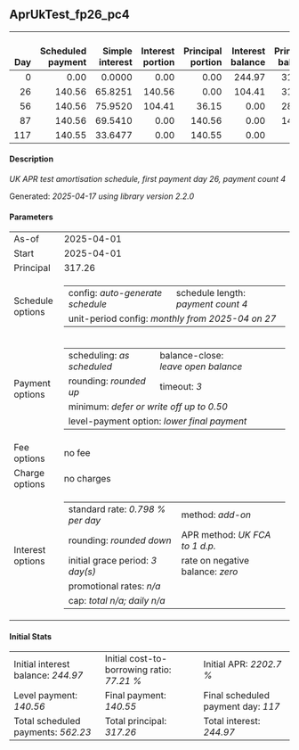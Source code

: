 <h2>AprUkTest_fp26_pc4</h2>
<table>
    <thead style="vertical-align: bottom;">
        <th style="text-align: right;">Day</th>
        <th style="text-align: right;">Scheduled payment</th>
        <th style="text-align: right;">Simple interest</th>
        <th style="text-align: right;">Interest portion</th>
        <th style="text-align: right;">Principal portion</th>
        <th style="text-align: right;">Interest balance</th>
        <th style="text-align: right;">Principal balance</th>
        <th style="text-align: right;">Total simple interest</th>
        <th style="text-align: right;">Total interest</th>
        <th style="text-align: right;">Total principal</th>
    </thead>
    <tr style="text-align: right;">
        <td class="ci00">0</td>
        <td class="ci01" style="white-space: nowrap;">0.00</td>
        <td class="ci02">0.0000</td>
        <td class="ci03">0.00</td>
        <td class="ci04">0.00</td>
        <td class="ci05">244.97</td>
        <td class="ci06">317.26</td>
        <td class="ci07">0.0000</td>
        <td class="ci08">0.00</td>
        <td class="ci09">0.00</td>
    </tr>
    <tr style="text-align: right;">
        <td class="ci00">26</td>
        <td class="ci01" style="white-space: nowrap;">140.56</td>
        <td class="ci02">65.8251</td>
        <td class="ci03">140.56</td>
        <td class="ci04">0.00</td>
        <td class="ci05">104.41</td>
        <td class="ci06">317.26</td>
        <td class="ci07">65.8251</td>
        <td class="ci08">140.56</td>
        <td class="ci09">0.00</td>
    </tr>
    <tr style="text-align: right;">
        <td class="ci00">56</td>
        <td class="ci01" style="white-space: nowrap;">140.56</td>
        <td class="ci02">75.9520</td>
        <td class="ci03">104.41</td>
        <td class="ci04">36.15</td>
        <td class="ci05">0.00</td>
        <td class="ci06">281.11</td>
        <td class="ci07">141.7771</td>
        <td class="ci08">244.97</td>
        <td class="ci09">36.15</td>
    </tr>
    <tr style="text-align: right;">
        <td class="ci00">87</td>
        <td class="ci01" style="white-space: nowrap;">140.56</td>
        <td class="ci02">69.5410</td>
        <td class="ci03">0.00</td>
        <td class="ci04">140.56</td>
        <td class="ci05">0.00</td>
        <td class="ci06">140.55</td>
        <td class="ci07">211.3181</td>
        <td class="ci08">244.97</td>
        <td class="ci09">176.71</td>
    </tr>
    <tr style="text-align: right;">
        <td class="ci00">117</td>
        <td class="ci01" style="white-space: nowrap;">140.55</td>
        <td class="ci02">33.6477</td>
        <td class="ci03">0.00</td>
        <td class="ci04">140.55</td>
        <td class="ci05">0.00</td>
        <td class="ci06">0.00</td>
        <td class="ci07">244.9658</td>
        <td class="ci08">244.97</td>
        <td class="ci09">317.26</td>
    </tr>
</table>
<h4>Description</h4>
<p><i>UK APR test amortisation schedule, first payment day 26, payment count 4</i></p>
<p>Generated: <i>2025-04-17 using library version 2.2.0</i></p>
<h4>Parameters</h4>
<table>
    <tr>
        <td>As-of</td>
        <td>2025-04-01</td>
    </tr>
    <tr>
        <td>Start</td>
        <td>2025-04-01</td>
    </tr>
    <tr>
        <td>Principal</td>
        <td>317.26</td>
    </tr>
    <tr>
        <td>Schedule options</td>
        <td>
            <table>
                <tr>
                    <td>config: <i>auto-generate schedule</i></td>
                    <td>schedule length: <i><i>payment count</i> 4</i></td>
                </tr>
                <tr>
                    <td colspan="2" style="white-space: nowrap;">unit-period config: <i>monthly from 2025-04 on 27</i></td>
                </tr>
            </table>
        </td>
    </tr>
    <tr>
        <td>Payment options</td>
        <td>
            <table>
                <tr>
                    <td>scheduling: <i>as scheduled</i></td>
                    <td>balance-close: <i>leave&nbsp;open&nbsp;balance</i></td>
                </tr>
                <tr>
                    <td>rounding: <i>rounded up</i></td>
                    <td>timeout: <i>3</i></td>
                </tr>
                <tr>
                    <td colspan='2'>minimum: <i>defer&nbsp;or&nbsp;write&nbsp;off&nbsp;up&nbsp;to&nbsp;0.50</i></td>
                </tr>
                <tr>
                    <td colspan='2'>level-payment option: <i>lower&nbsp;final&nbsp;payment</i></td>
                </tr>
            </table>
        </td>
    </tr>
    <tr>
        <td>Fee options</td>
        <td>no fee
        </td>
    </tr>
    <tr>
        <td>Charge options</td>
        <td>no charges
        </td>
    </tr>
    <tr>
        <td>Interest options</td>
        <td>
            <table>
                <tr>
                    <td>standard rate: <i>0.798 % per day</i></td>
                    <td>method: <i>add-on</i></td>
                </tr>
                <tr>
                    <td>rounding: <i>rounded down</i></td>
                    <td>APR method: <i>UK FCA to 1 d.p.</i></td>
                </tr>
                <tr>
                    <td>initial grace period: <i>3 day(s)</i></td>
                    <td>rate on negative balance: <i>zero</i></td>
                </tr>
                <tr>
                    <td colspan="2">promotional rates: <i><i>n/a</i></i></td>
                </tr>
                <tr>
                    <td colspan="2">cap: <i>total <i>n/a</i>; daily <i>n/a</i></td>
                </tr>
            </table>
        </td>
    </tr>
</table>
<h4>Initial Stats</h4>
<table>
    <tr>
        <td>Initial interest balance: <i>244.97</i></td>
        <td>Initial cost-to-borrowing ratio: <i>77.21 %</i></td>
        <td>Initial APR: <i>2202.7 %</i></td>
    </tr>
    <tr>
        <td>Level payment: <i>140.56</i></td>
        <td>Final payment: <i>140.55</i></td>
        <td>Final scheduled payment day: <i>117</i></td>
    </tr>
    <tr>
        <td>Total scheduled payments: <i>562.23</i></td>
        <td>Total principal: <i>317.26</i></td>
        <td>Total interest: <i>244.97</i></td>
    </tr>
</table>
